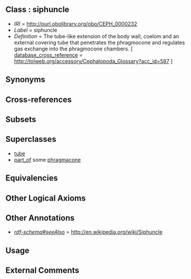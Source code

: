 
## Class : siphuncle

 * *IRI* = http://purl.obolibrary.org/obo/CEPH_0000232
 * *Label* = siphuncle
 * *Definition* = The tube-like extension of the body wall, coelom and an external covering tube that penetrates the phragmocone and regulates gas exchange into the phragmocone chambers. [ [database_cross_reference](../../ef/oboInOwl#hasDbXref.md) = http://tolweb.org/accessory/Cephalopoda_Glossary?acc_id=587 ]

## Synonyms


## Cross-references


## Subsets


## Superclasses

 * [tube](../../UBERON/25/UBERON_0000025.md)
 * [part_of](../../BFO/50/BFO_0000050.md) some [phragmacone](../../CEPH/08/CEPH_0001008.md)

## Equivalencies


## Other Logical Axioms


## Other Annotations

 * *[rdf-schema#seeAlso](../../so/rdf-schema#seeAlso.md)* = http://en.wikipedia.org/wiki/Siphuncle

## Usage


## External Comments

